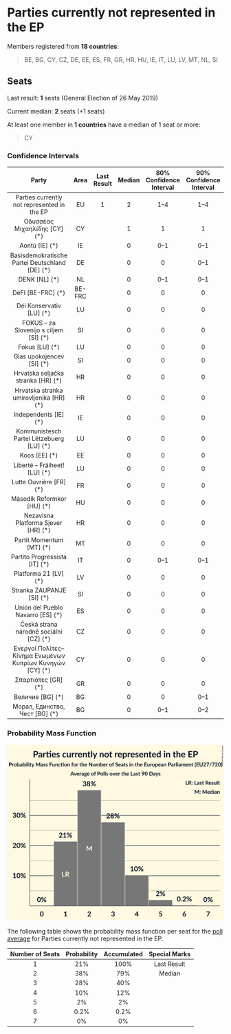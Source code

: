 # Parties currently not represented in the EP

Members registered from **18 countries**:

> BE, BG, CY, CZ, DE, EE, ES, FR, GR, HR, HU, IE, IT, LU, LV, MT, NL, SI

## Seats

Last result: **1** seats (General Election of 26 May 2019)

Current median: **2** seats (+1 seats)

At least one member in **1 countries** have a median of 1 seat or more:

> CY

### Confidence Intervals

| Party | Area | Last Result | Median | 80% Confidence Interval | 90% Confidence Interval | 95% Confidence Interval | 99% Confidence Interval |
|:-----:|:----:|:-----------:|:------:|:-----------------------:|:-----------------------:|:-----------------------:|:-----------------------:|
| Parties currently not represented in the EP | EU | 1 | 2 | 1–4 | 1–4 | 1–4 | 1–5 |
| Οδυσσέας Μιχαηλίδης [CY] (*) | CY | | 1 | 1 | 1 | 1 | 1 |
| Aontú [IE] (*) | IE | | 0 | 0–1 | 0–1 | 0–1 | 0–1 |
| Basisdemokratische Partei Deutschland [DE] (*) | DE | | 0 | 0 | 0–1 | 0–1 | 0–1 |
| DENK [NL] (*) | NL | | 0 | 0–1 | 0–1 | 0–1 | 0–1 |
| DéFI [BE-FRC] (*) | BE-FRC | | 0 | 0 | 0 | 0 | 0 |
| Déi Konservativ [LU] (*) | LU | | 0 | 0 | 0 | 0 | 0 |
| FOKUS – za Slovenijo s ciljem [SI] (*) | SI | | 0 | 0 | 0 | 0 | 0 |
| Fokus [LU] (*) | LU | | 0 | 0 | 0 | 0 | 0 |
| Glas upokojencev [SI] (*) | SI | | 0 | 0 | 0 | 0 | 0 |
| Hrvatska seljačka stranka [HR] (*) | HR | | 0 | 0 | 0 | 0 | 0 |
| Hrvatska stranka umirovljenika [HR] (*) | HR | | 0 | 0 | 0 | 0 | 0 |
| Independents [IE] (*) | IE | | 0 | 0 | 0 | 0 | 0 |
| Kommunistesch Partei Lëtzebuerg [LU] (*) | LU | | 0 | 0 | 0 | 0 | 0 |
| Koos [EE] (*) | EE | | 0 | 0 | 0 | 0 | 0 |
| Liberté – Fräiheet! [LU] (*) | LU | | 0 | 0 | 0 | 0 | 0 |
| Lutte Ouvrière [FR] (*) | FR | | 0 | 0 | 0 | 0 | 0 |
| Második Reformkor [HU] (*) | HU | | 0 | 0 | 0 | 0 | 0 |
| Nezavisna Platforma Sjever [HR] (*) | HR | | 0 | 0 | 0 | 0 | 0 |
| Partit Momentum [MT] (*) | MT | | 0 | 0 | 0 | 0 | 0 |
| Partito Progressista [IT] (*) | IT | | 0 | 0–1 | 0–1 | 0–1 | 0–1 |
| Platforma 21 [LV] (*) | LV | | 0 | 0 | 0 | 0 | 0 |
| Stranka ZAUPANJE [SI] (*) | SI | | 0 | 0 | 0 | 0 | 0 |
| Unión del Pueblo Navarro [ES] (*) | ES | | 0 | 0 | 0 | 0 | 0 |
| Česká strana národně sociální [CZ] (*) | CZ | | 0 | 0 | 0 | 0 | 0 |
| Ενεργοί Πολίτες–Κίνημα Ενωμένων Κυπρίων Κυνηγών [CY] (*) | CY | | 0 | 0 | 0 | 0 | 0 |
| Σπαρτιάτες [GR] (*) | GR | | 0 | 0 | 0 | 0 | 0 |
| Величие [BG] (*) | BG | | 0 | 0 | 0–1 | 0–1 | 0–1 |
| Морал, Единство, Чест [BG] (*) | BG | | 0 | 0–1 | 0–2 | 0–2 | 0–2 |

### Probability Mass Function

![Graph with seats probability mass function not yet produced](average-2025-09-30-seats-pmf-partiescurrentlynotrepresentedintheep.png "Seats Probability Mass Function")

The following table shows the probability mass function per seat for the [poll average](average-2025-09-30.html) for Parties currently not represented in the EP.

| Number of Seats | Probability | Accumulated | Special Marks |
|:---------------:|:-----------:|:-----------:|:-------------:|
| 1 | 21% | 100% | Last Result |
| 2 | 38% | 79% | Median |
| 3 | 28% | 40% |  |
| 4 | 10% | 12% |  |
| 5 | 2% | 2% |  |
| 6 | 0.2% | 0.2% |  |
| 7 | 0% | 0% |  |


